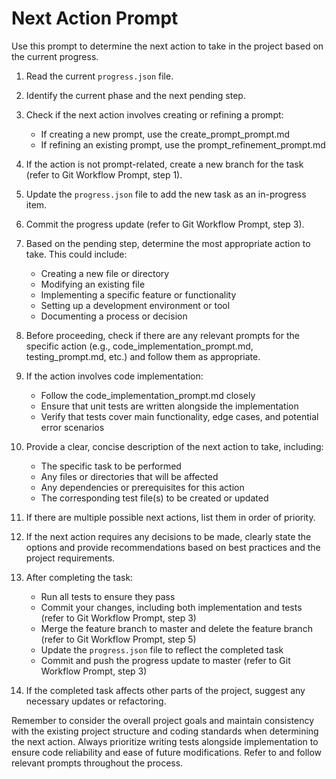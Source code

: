 # Next Action Prompt

Use this prompt to determine the next action to take in the project based on the current progress.

1. Read the current `progress.json` file.

2. Identify the current phase and the next pending step.

3. Check if the next action involves creating or refining a prompt:
   - If creating a new prompt, use the create_prompt_prompt.md
   - If refining an existing prompt, use the prompt_refinement_prompt.md

4. If the action is not prompt-related, create a new branch for the task (refer to Git Workflow Prompt, step 1).

5. Update the `progress.json` file to add the new task as an in-progress item.

6. Commit the progress update (refer to Git Workflow Prompt, step 3).

7. Based on the pending step, determine the most appropriate action to take. This could include:
   - Creating a new file or directory
   - Modifying an existing file
   - Implementing a specific feature or functionality
   - Setting up a development environment or tool
   - Documenting a process or decision

8. Before proceeding, check if there are any relevant prompts for the specific action (e.g., code_implementation_prompt.md, testing_prompt.md, etc.) and follow them as appropriate.

9. If the action involves code implementation:
   - Follow the code_implementation_prompt.md closely
   - Ensure that unit tests are written alongside the implementation
   - Verify that tests cover main functionality, edge cases, and potential error scenarios

10. Provide a clear, concise description of the next action to take, including:
    - The specific task to be performed
    - Any files or directories that will be affected
    - Any dependencies or prerequisites for this action
    - The corresponding test file(s) to be created or updated

11. If there are multiple possible next actions, list them in order of priority.

12. If the next action requires any decisions to be made, clearly state the options and provide recommendations based on best practices and the project requirements.

13. After completing the task:
    - Run all tests to ensure they pass
    - Commit your changes, including both implementation and tests (refer to Git Workflow Prompt, step 3)
    - Merge the feature branch to master and delete the feature branch (refer to Git Workflow Prompt, step 5)
    - Update the `progress.json` file to reflect the completed task
    - Commit and push the progress update to master (refer to Git Workflow Prompt, step 3)

14. If the completed task affects other parts of the project, suggest any necessary updates or refactoring.

Remember to consider the overall project goals and maintain consistency with the existing project structure and coding standards when determining the next action. Always prioritize writing tests alongside implementation to ensure code reliability and ease of future modifications. Refer to and follow relevant prompts throughout the process.